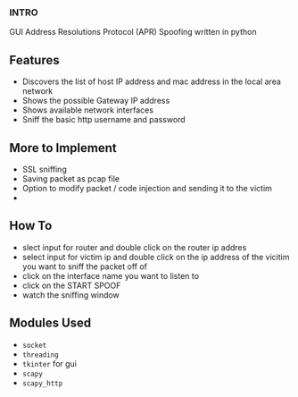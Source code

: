 ### INTRO
GUI Address Resolutions Protocol (APR) Spoofing written in python

## Features
- Discovers the list of host IP address and mac address in the local area network
- Shows the possible Gateway IP address
- Shows available network interfaces
- Sniff the basic http username and password

## More to Implement 
- SSL sniffing
- Saving packet as pcap file
- Option to modify packet / code injection and sending it to the victim
- 

## How To
- slect input for router and double click on the router ip addres
- select input for victim ip and double click on the ip address of the vicitim you want to sniff the packet off of
- click on the interface name you want to listen to
- click on the START SPOOF
- watch the sniffing window

## Modules Used
- `socket`
- `threading`
- `tkinter`  for gui
- `scapy` 
- `scapy_http`

